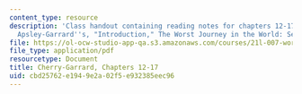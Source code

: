 ```yaml
---
content_type: resource
description: 'Class handout containing reading notes for chapters 12-17 of Cherry
  Apsley-Garrard''s, "Introduction," The Worst Journey in the World: Selections.'
file: https://ol-ocw-studio-app-qa.s3.amazonaws.com/courses/21l-007-world-literatures-travel-writing-fall-2008/cbd25762e1949e2a02f5e932385eec96_cher_aps_ch12_19.pdf
file_type: application/pdf
resourcetype: Document
title: Cherry-Garrard, Chapters 12-17
uid: cbd25762-e194-9e2a-02f5-e932385eec96
---
```

